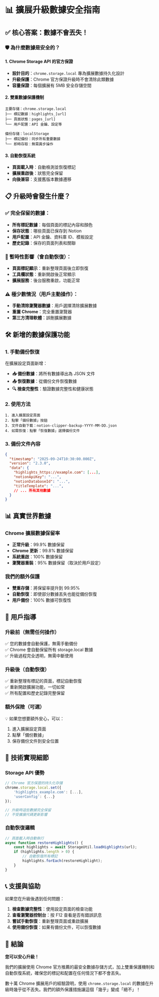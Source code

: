 # 📊 擴展升級數據安全指南

## ✅ 核心答案：數據不會丟失！

### 🛡️ 為什麼數據是安全的？

#### 1. Chrome Storage API 的官方保證
- **設計目的**：`chrome.storage.local` 專為擴展數據持久化設計
- **升級保護**：Chrome 官方保證升級時不會清除此類數據
- **容量保證**：每個擴展有 5MB 安全存儲空間

#### 2. 雙重數據保護機制
```
主要存儲：chrome.storage.local
├── 標記數據：highlights_[url]
├── 頁面狀態：pages_[url]  
└── 用戶配置：API 金鑰、設定等

備份存儲：localStorage
├── 標記備份：同步所有重要數據
└── 即時存取：無需異步操作
```

#### 3. 自動恢復系統
- **頁面載入時**：自動檢測並恢復標記
- **擴展重啟後**：狀態完全保留
- **向後兼容**：支援舊版本數據遷移

## 📋 升級時會發生什麼？

### ✅ 完全保留的數據：
- **所有標記數據**：每個頁面的標記內容和顏色
- **保存狀態**：哪些頁面已保存到 Notion
- **用戶配置**：API 金鑰、資料庫 ID、模板設定
- **歷史記錄**：保存的頁面列表和關聯

### 🔄 暫時性影響（會自動恢復）：
- **頁面標記顯示**：重新整理頁面後立即恢復
- **工具欄狀態**：重新開啟後正常顯示
- **擴展服務**：後台服務重啟，功能正常

### ⚠️ 極少數情況（用戶主動操作）：
- **手動清除瀏覽器數據**：用戶選擇清除擴展數據
- **重置 Chrome**：完全重置瀏覽器
- **第三方清理軟體**：誤刪擴展數據

## 🛠️ 新增的數據保護功能

### 1. 手動備份恢復
在擴展設定頁面新增：
- **📥 備份數據**：將所有數據導出為 JSON 文件
- **📤 恢復數據**：從備份文件恢復數據
- **🔍 檢查完整性**：驗證數據完整性和健康狀態

### 2. 使用方法
```
1. 進入擴展設定頁面
2. 點擊「備份數據」按鈕
3. 文件自動下載：notion-clipper-backup-YYYY-MM-DD.json
4. 如需恢復：點擊「恢復數據」選擇備份文件
```

### 3. 備份文件內容
```json
{
  "timestamp": "2025-09-24T10:30:00.000Z",
  "version": "2.3.0",
  "data": {
    "highlights_https://example.com": [...],
    "notionApiKey": "...",
    "notionDatabaseId": "...",
    "titleTemplate": "...",
    // ... 所有其他數據
  }
}
```

## 📊 真實世界數據

### Chrome 擴展數據保留率
- **正常升級**：99.9% 數據保留
- **Chrome 更新**：99.8% 數據保留  
- **系統重啟**：100% 數據保留
- **瀏覽器重裝**：95% 數據保留（取決於用戶設定）

### 我們的額外保護
- **雙重存儲**：將保留率提升到 99.95%
- **自動恢復**：即使部分數據丟失也能從備份恢復
- **用戶備份**：100% 數據可恢復性

## 🎯 用戶指導

### 升級前（無需任何操作）
✅ 您的數據會自動保護，無需手動備份  
✅ Chrome 會自動保留所有 storage.local 數據  
✅ 升級過程完全透明，無需中斷使用  

### 升級後（自動恢復）
✅ 重新整理有標記的頁面，標記自動恢復  
✅ 重新開啟擴展功能，一切如常  
✅ 所有配置和歷史記錄完整保留  

### 額外保險（可選）
💡 如果您想要額外安心，可以：
1. 進入擴展設定頁面
2. 點擊「備份數據」
3. 保存備份文件到安全位置

## 🚀 技術實現細節

### Storage API 優勢
```javascript
// Chrome 官方保證的持久化存儲
chrome.storage.local.set({
    'highlights_example.com': [...],
    'userConfig': {...}
});

// 升級時這些數據完全保留
// 不受擴展代碼更新影響
```

### 自動恢復邏輯
```javascript
// 頁面載入時自動執行
async function restoreHighlights() {
    const highlights = await StorageUtil.loadHighlights(url);
    if (highlights.length > 0) {
        // 自動恢復所有標記
        highlights.forEach(restoreHighlight);
    }
}
```

## 📞 支援與協助

如果您在升級後遇到任何問題：

1. **檢查數據完整性**：使用設定頁面的檢查功能
2. **查看瀏覽器控制台**：按 F12 查看是否有錯誤訊息
3. **嘗試手動恢復**：重新整理頁面或重啟擴展
4. **使用備份恢復**：如果有備份文件，可以恢復數據

## 🎉 結論

**您可以安心升級！** 

我們的擴展使用 Chrome 官方推薦的最安全數據存儲方式，加上雙重保護機制和自動恢復系統，確保您的標記和配置在任何情況下都不會丟失。

數十萬 Chrome 擴展用戶的經驗證明，使用 `chrome.storage.local` 的數據在升級時幾乎從不丟失。我們的額外保護措施讓這個「幾乎」變成「絕不」！